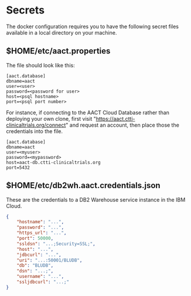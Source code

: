 # Secrets

The docker configuration requires you to have the following secret files available in a local directory on your machine.

## $HOME/etc/aact.properties

The file should look like this:

```properties
[aact.database]
dbname=aact
user=<user>
password=<password for user>
host=<psql hostname>
port=<psql port number>
```

For instance, if connecting to the AACT Cloud Database rather than deploying your own clone, 
first visit "https://aact.ctti-clinicaltrials.org/connect" and request an account, then
place those the credentials into the file. 

```properties
[aact.database]
dbname=aact
user=<myuser>
password=<mypassword>
host=aact-db.ctti-clinicaltrials.org
port=5432
```

## $HOME/etc/db2wh.aact.credentials.json 

These are the credentials to a DB2 Warehouse service instance in the IBM Cloud.

```json
{
    "hostname": "...",
    "password": "...",
    "https_url": "...",
    "port": 50000,
    "ssldsn": "...;Security=SSL;",
    "host": "...",
    "jdbcurl": "...",
    "uri": "...:50001/BLUDB",
    "db": "BLUDB",
    "dsn": "...;",
    "username": "...",
    "ssljdbcurl": "...;"
}
